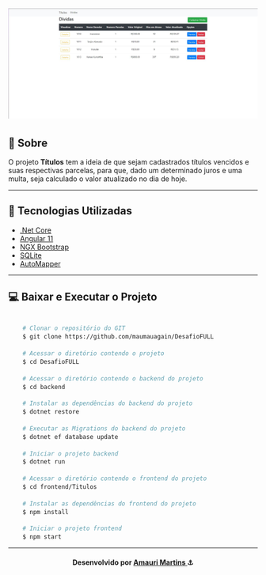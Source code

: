 <h1 align="center">
    <img src="./dividas.JPG" alt="Homepage"/>
</h1>

## 📝 Sobre

O projeto **Títulos** tem a ideia de que sejam cadastrados títulos vencidos e suas respectivas parcelas, para que, dado um determinado juros e uma multa, seja calculado o valor atualizado no dia de hoje.

---

## 🚀 Tecnologias Utilizadas

- [.Net Core](https://docs.microsoft.com/pt-br/aspnet/core/?view=aspnetcore-5.0)
- [Angular 11](https://angular.io/docs)
- [NGX Bootstrap](https://valor-software.com/ngx-bootstrap/#/documentation)
- [SQLite](https://www.sqlite.org/index.html)
- [AutoMapper](https://automapper.org)

---

## 💻 Baixar e Executar o Projeto

```bash

    # Clonar o repositório do GIT
    $ git clone https://github.com/maumauagain/DesafioFULL

    # Acessar o diretório contendo o projeto
    $ cd DesafioFULL

    # Acessar o diretório contendo o backend do projeto
    $ cd backend 

    # Instalar as dependências do backend do projeto
    $ dotnet restore

    # Executar as Migrations do backend do projeto
    $ dotnet ef database update

    # Iniciar o projeto backend
    $ dotnet run

    # Acessar o diretório contendo o frontend do projeto
    $ cd frontend/Titulos

    # Instalar as dependências do frontend do projeto
    $ npm install

    # Iniciar o projeto frontend
    $ npm start


```

---

<h4 align="center">
    Desenvolvido por <a href="https://www.linkedin.com/in/amauri-martins-júnior-73090a169" target="_blank">Amauri Martins </a> ⚓
</h4>
